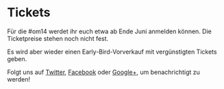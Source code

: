 # Tickets

Für die #om14 werdet ihr euch etwa ab Ende Juni anmelden können. Die Ticketpreise stehen noch nicht fest.

Es wird aber wieder einen Early-Bird-Vorverkauf mit vergünstigten Tickets geben.

Folgt uns auf [Twitter][], [Facebook][] oder [Google+][], um benachrichtigt zu werden!

[Twitter]: https://twitter.com/openmindkonf
[Facebook]: https://www.facebook.com/openmind.konferenz
[Google+]: https://plus.google.com/118100230661845993722

